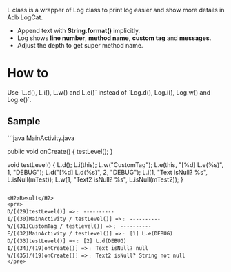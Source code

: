  L class is a wrapper of Log class to print log easier and show more details in Adb LogCat.
* Append text with **String.format()** implicitly. 
* Log shows **line number**, **method name**, **custom tag** and **messages**.
* Adjust the depth to get super method name.


<H1>How to</H1>
Use `L.d(), L.i(), L.w() and L.e()` instead of `Log.d(), Log.i(), Log.w() and Log.e()`.

<H2>Sample</H2>
```java
MainActivity.java

public void onCreate() {
 testLevel();
}

void testLevel() {
 L.d();
 L.i(this);
 L.w("CustomTag");
 L.e(this,  "[%d] L.e(%s)", 1, "DEBUG");
 L.d("[%d] L.d(%s)", 2, "DEBUG");
 L.i(1, "Text isNull? %s", L.isNull(mTest));
 L.w(1, "Text2 isNull? %s", L.isNull(mTest2));
}
```

<H2>Result</H2>
<pre>
D/[(29)testLevel()] =>﹕ ----------
I/[(30)MainActivity / testLevel()] =>﹕ ----------
W/[(31)CustomTag / testLevel()] =>﹕ ----------
E/[(32)MainActivity / testLevel()] =>﹕ [1] L.e(DEBUG)
D/[(33)testLevel()] =>﹕ [2] L.d(DEBUG)
I/[(34)/(19)onCreate()] =>﹕ Text isNull? null
W/[(35)/(19)onCreate()] =>﹕ Text2 isNull? String not null
</pre>
